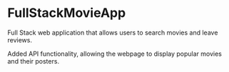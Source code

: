 # FullStackMovieApp
 Full Stack web application that allows users to search movies and leave reviews.


 Added API functionality, allowing the webpage to display popular movies and their posters. 
